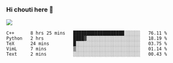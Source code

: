 ### Hi chouti here 👋

![](https://github-readme-stats.vercel.app/api?username=l0nl1f3)

<!--START_SECTION:waka-->
```text
C++      8 hrs 25 mins   ███████████████████░░░░░░   76.11 % 
Python   2 hrs           ████▓░░░░░░░░░░░░░░░░░░░░   18.19 % 
TeX      24 mins         █░░░░░░░░░░░░░░░░░░░░░░░░   03.75 % 
VimL     7 mins          ▒░░░░░░░░░░░░░░░░░░░░░░░░   01.14 % 
Text     2 mins          ░░░░░░░░░░░░░░░░░░░░░░░░░   00.43 % 
```
<!--END_SECTION:waka-->

<!--
**l0nl1f3/l0nl1f3** is a ✨ _special_ ✨ repository because its `README.md` (this file) appears on your GitHub profile.

Here are some ideas to get you started:

- 🔭 I’m currently working on ...
- 🌱 I’m currently learning ...
- 👯 I’m looking to collaborate on ...
- 🤔 I’m looking for help with ...
- 💬 Ask me about ...
- 📫 How to reach me: ...
- 😄 Pronouns: ...
- ⚡ Fun fact: ...
-->

